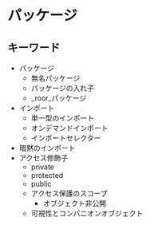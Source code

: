 # パッケージ

## キーワード
- パッケージ
  - 無名パッケージ
  - パッケージの入れ子
  - _roor_パッケージ
- インポート
  - 単一型のインポート
  - オンデマンドインポート
  - インポートセレクター
- 暗黙のインポート
- アクセス修飾子
  - private
  - protected
  - public
  - アクセス保護のスコープ
    - オブジェクト非公開
  - 可視性とコンパニオンオブジェクト
